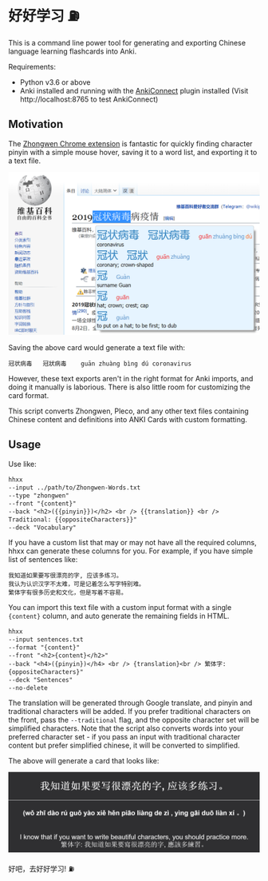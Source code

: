 # 好好学习 ⛽

This is a command line power tool for generating and exporting Chinese language learning flashcards into Anki.

Requirements:
- Python v3.6 or above
- Anki installed and running with the [AnkiConnect](https://ankiweb.net/shared/info/2055492159) plugin installed (Visit http://localhost:8765 to test AnkiConnect)

## Motivation

The [Zhongwen Chrome extension](https://chrome.google.com/webstore/detail/zhongwen-chinese-english/kkmlkkjojmombglmlpbpapmhcaljjkde?hl=en) is fantastic for quickly finding character pinyin with a simple mouse hover, saving it to a word list, and exporting it to a text file.

![Zhongwen Plugin](images/zhongwenScrot.png)

Saving the above card would generate a text file with:

`冠状病毒	冠狀病毒	guān zhuàng bìng dú	coronavirus`

However, these text exports aren't in the right format for Anki imports, and doing it manually is laborious. There is also little room for customizing the card format.

This script converts Zhongwen, Pleco, and any other text files containing Chinese content and definitions into ANKI Cards with custom formatting.

## Usage

Use like:

```
hhxx 
--input ../path/to/Zhongwen-Words.txt
--type "zhongwen"
--front "{content}"
--back "<h2>({{pinyin}})</h2> <br /> {{translation}} <br /> Traditional: {{oppositeCharacters}}"
--deck "Vocabulary"
```

If you have a custom list that may or may not have all the required columns, hhxx can generate these columns for you. For example, if you have simple list of sentences like:

```
我知道如果要写很漂亮的字, 应该多练习。
我认为认识汉字不太难，可是记着怎么写字特别难。
繁体字有很多历史和文化，但是写着不容易。
```

You can import this text file with a custom input format with a single `{content}` column, and auto generate the remaining fields in HTML.
```
hhxx
--input sentences.txt
--format "{content}"
--front "<h2>{content}</h2>"
--back "<h4>({pinyin})</h4> <br /> {translation}<br /> 繁体字: {oppositeCharacters}"
--deck "Sentences"
--no-delete
```

The translation will be generated through Google translate, and pinyin and traditional characters will be added. If you prefer traditional characters on the front, pass the `--traditional` flag, and the opposite character set will be simplified characters. Note that the script also converts words into your preferred character set - if you pass an input with traditional character content but prefer simplified chinese, it will be converted to simplified.

The above will generate a card that looks like:

![ANKI Sentence Card](images/sentenceExample.png)

好吧，去好好学习! ⛽